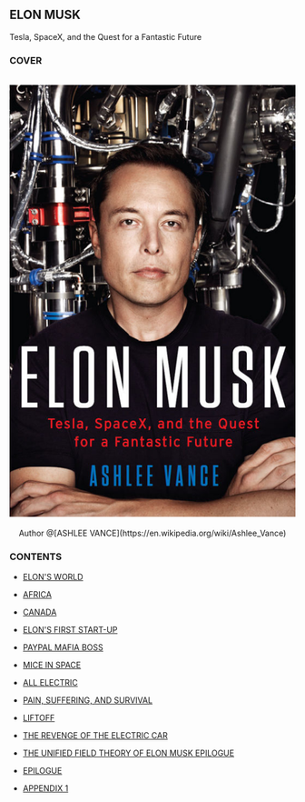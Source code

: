 ELON MUSK
---

Tesla, SpaceX, and the Quest for a Fantastic Future

### COVER

<br>

<div align=center>
  <img src="./screenshot/cover.jpg"/>
</div>

<br>

<div align=center>
  <span>Author @[ASHLEE VANCE](https://en.wikipedia.org/wiki/Ashlee_Vance)</span>
</div>


### CONTENTS

- [ELON'S WORLD](https://github.com/johnnynode/Elon-Musk/blob/master/CONTENTS/1.ELON'S%20WORLD.md)

- [AFRICA](https://github.com/johnnynode/Elon-Musk/blob/master/CONTENTS/2.AFRICA.md)

- [CANADA](https://github.com/johnnynode/Elon-Musk/blob/master/CONTENTS/3.CANADA.md)

- [ELON'S FIRST START-UP](https://github.com/johnnynode/Elon-Musk/blob/master/CONTENTS/4.ELON'S%20FIRST%20START-UP.md)

- [PAYPAL MAFIA BOSS](https://github.com/johnnynode/Elon-Musk/blob/master/CONTENTS/5.PAYPAL%20MAFIA%20BOSS.md)

- [MICE IN SPACE](https://github.com/johnnynode/Elon-Musk/blob/master/CONTENTS/6.MICE%20IN%20SPAC.md)

- [ALL ELECTRIC](https://github.com/johnnynode/Elon-Musk/blob/master/CONTENTS/7.ALL%20ELECTRIC.md)

- [PAIN, SUFFERING, AND SURVIVAL](https://github.com/johnnynode/Elon-Musk/blob/master/CONTENTS/8.PAIN,%20SUFFERING,%20AND%20SURVIVAL.md)

- [LIFTOFF](https://github.com/johnnynode/Elon-Musk/blob/master/CONTENTS/9.LIFTOFF.md)

- [THE REVENGE OF THE ELECTRIC CAR](https://github.com/johnnynode/Elon-Musk/blob/master/CONTENTS/10.THE%20REVENGE%20OF%20THE%20ELECTRIC%20CAR.md)

- [THE UNIFIED FIELD THEORY OF ELON MUSK EPILOGUE](https://github.com/johnnynode/Elon-Musk/blob/master/CONTENTS/11.THE%20UNIFIED%20FIELD%20THEORY%20OF%20ELON%20MUSK%20EPILOGUE.md)

- [EPILOGUE](https://github.com/johnnynode/Elon-Musk/blob/master/CONTENTS/12.EPILOGUE.md)

- [APPENDIX 1](https://github.com/johnnynode/Elon-Musk/blob/master/CONTENTS/13.APPENDIX1.md)